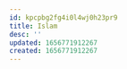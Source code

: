 ```yaml
---
id: kpcpbg2fg4i0l4wj0h23pr9
title: Islam
desc: ''
updated: 1656771912267
created: 1656771912267
---
```


